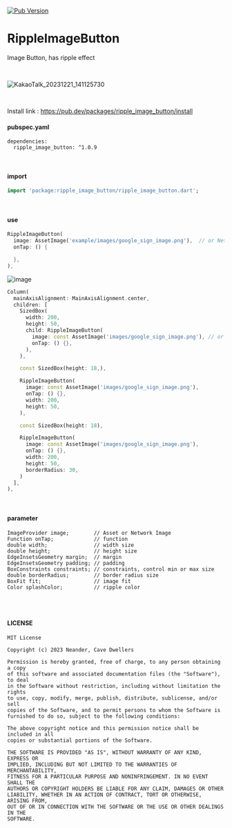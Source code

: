[![Pub Version](https://img.shields.io/pub/v/ripple_image_button)](https://pub.dev/packages/ripple_image_button)

# RippleImageButton
Image Button, has ripple effect


<br/>


![KakaoTalk_20231221_141125730](https://github.com/b3lon9/RippleImageButton/assets/119420119/dde22929-ca55-4fc7-9376-18a549dc96dd)

<br/>

Install link : <a href="https://pub.dev/packages/ripple_image_button/install">https://pub.dev/packages/ripple_image_button/install</a>

#### pubspec.yaml
```flutter
dependencies:
  ripple_image_button: ^1.0.9
```

<br />

#### import
```dart
import 'package:ripple_image_button/ripple_image_button.dart';
```

<br/>

#### use
```dart
RippleImageButton(
  image: AssetImage('example/images/google_sign_image.png'),  // or NetwrokImage
  onTap: () {

  },
),
```
![image](https://github.com/b3lon9/RippleImageButton/assets/119420119/0b927fd2-6b89-4bbf-8ddf-7d44a5b44a46)
```dart
Column(
  mainAxisAlignment: MainAxisAlignment.center,
  children: [
    SizedBox(
      width: 200,
      height: 50,
      child: RippleImageButton(
        image: const AssetImage('images/google_sign_image.png'), // or NetworkImage
        onTap: () {},
      ),
    ),

    const SizedBox(height: 18,),

    RippleImageButton(
      image: const AssetImage('images/google_sign_image.png'),
      onTap: () {},
      width: 200,
      height: 50,
    ),

    const SizedBox(height: 18),

    RippleImageButton(
      image: const AssetImage('images/google_sign_image.png'),
      onTap: () {},
      width: 200,
      height: 50,
      borderRadius: 30,
    )
  ],
),
```


<br/>

#### parameter
```flutter
ImageProvider image;        // Asset or Network Image
Function onTap;             // function
double width;               // width size
double height;              // height size
EdgeInsetsGeometry margin;  // margin
EdgeInsetsGeometry padding; // padding
BoxConstraints constraints; // constraints, control min or max size
double borderRadius;        // border radius size
BoxFit fit;                 // image fit
Color splashColor;          // ripple color
```

<br/>
<br/>


#### LICENSE
```text
MIT License

Copyright (c) 2023 Neander, Cave Dwellers

Permission is hereby granted, free of charge, to any person obtaining a copy
of this software and associated documentation files (the "Software"), to deal
in the Software without restriction, including without limitation the rights
to use, copy, modify, merge, publish, distribute, sublicense, and/or sell
copies of the Software, and to permit persons to whom the Software is
furnished to do so, subject to the following conditions:

The above copyright notice and this permission notice shall be included in all
copies or substantial portions of the Software.

THE SOFTWARE IS PROVIDED "AS IS", WITHOUT WARRANTY OF ANY KIND, EXPRESS OR
IMPLIED, INCLUDING BUT NOT LIMITED TO THE WARRANTIES OF MERCHANTABILITY,
FITNESS FOR A PARTICULAR PURPOSE AND NONINFRINGEMENT. IN NO EVENT SHALL THE
AUTHORS OR COPYRIGHT HOLDERS BE LIABLE FOR ANY CLAIM, DAMAGES OR OTHER
LIABILITY, WHETHER IN AN ACTION OF CONTRACT, TORT OR OTHERWISE, ARISING FROM,
OUT OF OR IN CONNECTION WITH THE SOFTWARE OR THE USE OR OTHER DEALINGS IN THE
SOFTWARE.
```
